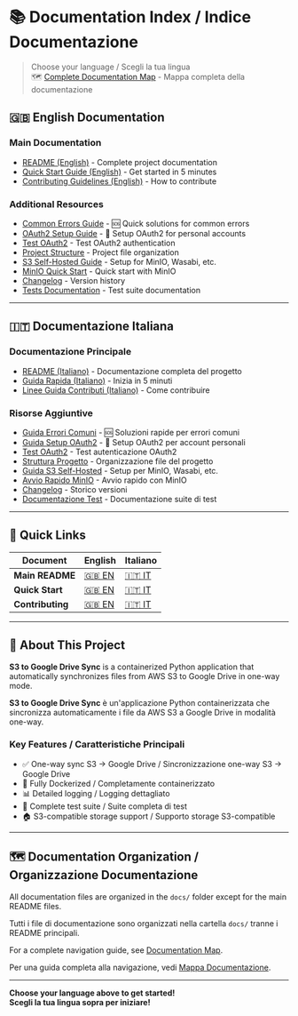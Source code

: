 # 📚 Documentation Index / Indice Documentazione

> Choose your language / Scegli la tua lingua  
> 🗺️ [Complete Documentation Map](DOCUMENTATION_MAP.md) - Mappa completa della documentazione

## 🇬🇧 English Documentation

### Main Documentation

- [README (English)](../README.en.md) - Complete project documentation
- [Quick Start Guide (English)](QUICKSTART.en.md) - Get started in 5 minutes
- [Contributing Guidelines (English)](CONTRIBUTING.en.md) - How to contribute

### Additional Resources

- [Common Errors Guide](COMMON_ERRORS.md) - 🆘 Quick solutions for common errors
- [OAuth2 Setup Guide](OAUTH2_SETUP.en.md) - 🔐 Setup OAuth2 for personal accounts
- [Test OAuth2](TEST_OAUTH2.md) - Test OAuth2 authentication
- [Project Structure](STRUCTURE.md) - Project file organization
- [S3 Self-Hosted Guide](S3_SELF_HOSTED.md) - Setup for MinIO, Wasabi, etc.
- [MinIO Quick Start](QUICKSTART_MINIO.md) - Quick start with MinIO
- [Changelog](CHANGELOG.md) - Version history
- [Tests Documentation](../tests/README.md) - Test suite documentation

---

## 🇮🇹 Documentazione Italiana

### Documentazione Principale

- [README (Italiano)](../README.md) - Documentazione completa del progetto
- [Guida Rapida (Italiano)](QUICKSTART.md) - Inizia in 5 minuti
- [Linee Guida Contributi (Italiano)](CONTRIBUTING.md) - Come contribuire

### Risorse Aggiuntive

- [Guida Errori Comuni](COMMON_ERRORS.md) - 🆘 Soluzioni rapide per errori comuni
- [Guida Setup OAuth2](OAUTH2_SETUP.md) - 🔐 Setup OAuth2 per account personali
- [Test OAuth2](TEST_OAUTH2.md) - Test autenticazione OAuth2
- [Struttura Progetto](STRUCTURE.md) - Organizzazione file del progetto
- [Guida S3 Self-Hosted](S3_SELF_HOSTED.md) - Setup per MinIO, Wasabi, etc.
- [Avvio Rapido MinIO](QUICKSTART_MINIO.md) - Avvio rapido con MinIO
- [Changelog](CHANGELOG.md) - Storico versioni
- [Documentazione Test](../tests/README.md) - Documentazione suite di test

---

## 🚀 Quick Links

| Document         | English                     | Italiano                 |
| ---------------- | --------------------------- | ------------------------ |
| **Main README**  | [🇬🇧 EN](../README.en.md)    | [🇮🇹 IT](../README.md)    |
| **Quick Start**  | [🇬🇧 EN](QUICKSTART.en.md)   | [🇮🇹 IT](QUICKSTART.md)   |
| **Contributing** | [🇬🇧 EN](CONTRIBUTING.en.md) | [🇮🇹 IT](CONTRIBUTING.md) |

---

## 📖 About This Project

**S3 to Google Drive Sync** is a containerized Python application that automatically synchronizes files from AWS S3 to Google Drive in one-way mode.

**S3 to Google Drive Sync** è un'applicazione Python containerizzata che sincronizza automaticamente i file da AWS S3 a Google Drive in modalità one-way.

### Key Features / Caratteristiche Principali

- ✅ One-way sync S3 → Google Drive / Sincronizzazione one-way S3 → Google Drive
- 🐳 Fully Dockerized / Completamente containerizzato
- 📊 Detailed logging / Logging dettagliato
- 🧪 Complete test suite / Suite completa di test
- 🏠 S3-compatible storage support / Supporto storage S3-compatible

---

## 🗺️ Documentation Organization / Organizzazione Documentazione

All documentation files are organized in the `docs/` folder except for the main README files.

Tutti i file di documentazione sono organizzati nella cartella `docs/` tranne i README principali.

For a complete navigation guide, see [Documentation Map](DOCUMENTATION_MAP.md).

Per una guida completa alla navigazione, vedi [Mappa Documentazione](DOCUMENTATION_MAP.md).

---

**Choose your language above to get started!**  
**Scegli la tua lingua sopra per iniziare!**
